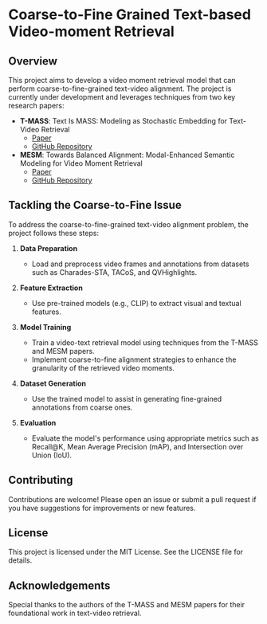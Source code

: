 # Coarse-to-Fine Grained Text-based Video-moment Retrieval

## Overview

This project aims to develop a video moment retrieval model that can perform coarse-to-fine-grained text-video alignment. The project is currently under development and leverages techniques from two key research papers:
- **T-MASS**: Text Is MASS: Modeling as Stochastic Embedding for Text-Video Retrieval
  - [Paper](https://arxiv.org/abs/2312.12155v1)
  - [GitHub Repository](https://github.com/Salesforce/T-MASS)
- **MESM**: Towards Balanced Alignment: Modal-Enhanced Semantic Modeling for Video Moment Retrieval
  - [Paper](https://arxiv.org/abs/2306.15012)
  - [GitHub Repository](https://github.com/JIYANGGAO/grounded-video-description)

## Tackling the Coarse-to-Fine Issue

To address the coarse-to-fine-grained text-video alignment problem, the project follows these steps:

1. **Data Preparation**
   - Load and preprocess video frames and annotations from datasets such as Charades-STA, TACoS, and QVHighlights.

2. **Feature Extraction**
   - Use pre-trained models (e.g., CLIP) to extract visual and textual features.

3. **Model Training**
   - Train a video-text retrieval model using techniques from the T-MASS and MESM papers.
   - Implement coarse-to-fine alignment strategies to enhance the granularity of the retrieved video moments.

4. **Dataset Generation**
   - Use the trained model to assist in generating fine-grained annotations from coarse ones.

5. **Evaluation**
   - Evaluate the model's performance using appropriate metrics such as Recall@K, Mean Average Precision (mAP), and Intersection over Union (IoU).

## Contributing

Contributions are welcome! Please open an issue or submit a pull request if you have suggestions for improvements or new features.

## License

This project is licensed under the MIT License. See the LICENSE file for details.

## Acknowledgements

Special thanks to the authors of the T-MASS and MESM papers for their foundational work in text-video retrieval.

